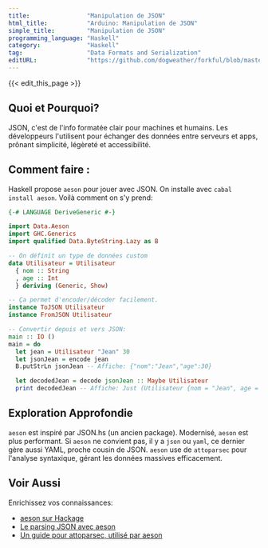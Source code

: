 ```yaml
---
title:                "Manipulation de JSON"
html_title:           "Arduino: Manipulation de JSON"
simple_title:         "Manipulation de JSON"
programming_language: "Haskell"
category:             "Haskell"
tag:                  "Data Formats and Serialization"
editURL:              "https://github.com/dogweather/forkful/blob/master/content/fr/haskell/working-with-json.md"
---
```


{{< edit_this_page >}}

## Quoi et Pourquoi?
JSON, c'est de l'info formatée clair pour machines et humains. Les développeurs l'utilisent pour échanger des données entre serveurs et apps, prônant simplicité, légèreté et accessibilité.

## Comment faire :
Haskell propose `aeson` pour jouer avec JSON. On installe avec `cabal install aeson`. Voilà comment on s'y prend:

```Haskell
{-# LANGUAGE DeriveGeneric #-}

import Data.Aeson
import GHC.Generics
import qualified Data.ByteString.Lazy as B

-- On définit un type de données custom
data Utilisateur = Utilisateur
  { nom :: String
  , age :: Int
  } deriving (Generic, Show)

-- Ça permet d'encoder/décoder facilement.
instance ToJSON Utilisateur
instance FromJSON Utilisateur

-- Convertir depuis et vers JSON:
main :: IO ()
main = do
  let jean = Utilisateur "Jean" 30
  let jsonJean = encode jean
  B.putStrLn jsonJean -- Affiche: {"nom":"Jean","age":30}

  let decodedJean = decode jsonJean :: Maybe Utilisateur
  print decodedJean -- Affiche: Just (Utilisateur {nom = "Jean", age = 30})
```

## Exploration Approfondie
`aeson` est inspiré par JSON.hs (un ancien package). Modernisé, `aeson` est plus performant. Si `aeson` ne convient pas, il y a `json` ou `yaml`, ce dernier gère aussi YAML, proche cousin de JSON. `aeson` use de `attoparsec` pour l'analyse syntaxique, gérant les données massives efficacement.

## Voir Aussi
Enrichissez vos connaissances:
- [aeson sur Hackage](https://hackage.haskell.org/package/aeson)
- [Le parsing JSON avec aeson](https://artyom.me/aeson)
- [Un guide pour attoparsec, utilisé par aeson](https://www.stackage.org/lts/package/attoparsec)